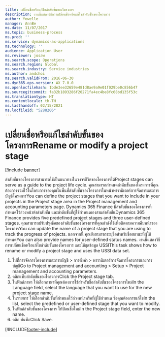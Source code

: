 ```yaml
---
title: เปลี่ยนชื่อหรือแก้ไขลำดับขั้นของโครงการ
description: งานนี้แสดงวิธีการเปลี่ยนชื่อหรือแก้ไขลำดับขั้นของโครงการ
author: Yowelle
manager: AnnBe
ms.date: 11/07/2017
ms.topic: business-process
ms.prod: ''
ms.service: dynamics-ax-applications
ms.technology: ''
audience: Application User
ms.reviewer: josaw
ms.search.scope: Operations
ms.search.region: Global
ms.search.industry: Service industries
ms.author: andchoi
ms.search.validFrom: 2016-06-30
ms.dyn365.ops.version: AX 7.0.0
ms.openlocfilehash: 1bde3ee32659e481d8ae9a9e01f029be0c856b47
ms.sourcegitcommit: fa32b1893286f20271fa4ec4be8fc68bd135f53c
ms.translationtype: HT
ms.contentlocale: th-TH
ms.lasthandoff: 02/15/2021
ms.locfileid: "5288206"
---
```

# <a name="rename-or-modify-a-project-stage"></a><span data-ttu-id="6c28d-103">เปลี่ยนชื่อหรือแก้ไขลำดับขั้นของโครงการ</span><span class="sxs-lookup"><span data-stu-id="6c28d-103">Rename or modify a project stage</span></span>

[!include [banner](../../includes/banner.md)]

<span data-ttu-id="6c28d-104">ลำดับขั้นของโครงการสามารถใช้เป็นแนวทางในวงจรชีวิตของโครงการได้</span><span class="sxs-lookup"><span data-stu-id="6c28d-104">Project stages can serve as a guide to the project life cycle.</span></span> <span data-ttu-id="6c28d-105">คุณสามารถกำหนดลำดับขั้นของโครงการที่คุณต้องการรวมไว้ในโครงการของคุณในพื้นที่ลำดับขั้นของโครงการในหน้าพารามิเตอร์การจัดการและการบัญชีโครงการ</span><span class="sxs-lookup"><span data-stu-id="6c28d-105">You can define the project stages that you want to include in your projects in the Project stage area in the Project management and accounting parameters page.</span></span> <span data-ttu-id="6c28d-106">Dynamics 365 Finance มีลำดับขั้นของโครงการที่กำหนดไว้ล่วงหน้าห้าลำดับขั้น และลำดับขั้นที่ผู้ใช้กำหนดเองสามลำดับขั้น</span><span class="sxs-lookup"><span data-stu-id="6c28d-106">Dynamics 365 Finance provides five predefined project stages and three user-defined stages.</span></span> <span data-ttu-id="6c28d-107">คุณสามารถปรับปรุงชื่อของลำดับขั้นของโครงการที่คุณกำลังใช้เพื่อติดตามความคืบหน้าของโครงการ</span><span class="sxs-lookup"><span data-stu-id="6c28d-107">You can update the name of a project stage that you are using to track the progress of projects.</span></span> <span data-ttu-id="6c28d-108">นอกจากนี้ คุณยังสามารถระบุชื่อสำหรับชื่อสถานะที่ผู้ใช้กำหนด</span><span class="sxs-lookup"><span data-stu-id="6c28d-108">You can also provide names for user-defined status names.</span></span> <span data-ttu-id="6c28d-109">งานนี้แสดงวิธีการเปลี่ยนชื่อหรือแก้ไขลำดับขั้นของโครงการ และใช้ชุดข้อมูล USSI</span><span class="sxs-lookup"><span data-stu-id="6c28d-109">This task shows how to rename or modify a project stage and uses the USSI data set.</span></span>

1. <span data-ttu-id="6c28d-110">ไปที่การจัดการโครงการและการบัญชี > การตั้งค่า > พารามิเตอร์การจัดการโครงการและการบัญชี</span><span class="sxs-lookup"><span data-stu-id="6c28d-110">Go to Project management and accounting > Setup > Project management and accounting parameters.</span></span>
2. <span data-ttu-id="6c28d-111">คลิกแท็บลำดับขั้นของโครงการ</span><span class="sxs-lookup"><span data-stu-id="6c28d-111">Click the Project stage tab.</span></span>
3. <span data-ttu-id="6c28d-112">ในฟิลด์ภาษา ให้เลือกภาษาที่คุณต้องการใช้สำหรับชื่อลำดับขั้นของโครงการใหม่</span><span class="sxs-lookup"><span data-stu-id="6c28d-112">In the Language field, select the language that you want to use for the new project stage name.</span></span>
4. <span data-ttu-id="6c28d-113">ในรายการ ให้เลือกลำดับขั้นที่กำหนดไว้ล่วงหน้าหรือที่ผู้ใช้กำหนด ซึ่งคุณต้องการแก้ไข</span><span class="sxs-lookup"><span data-stu-id="6c28d-113">In the list, select the predefined or user-defined stage that you want to modify.</span></span> 
5. <span data-ttu-id="6c28d-114">ในฟิลด์ลำดับขั้นของโครงการ ให้ป้อนชื่อใหม่</span><span class="sxs-lookup"><span data-stu-id="6c28d-114">In the Project stage field, enter the new name.</span></span>
6. <span data-ttu-id="6c28d-115">คลิก บันทึก</span><span class="sxs-lookup"><span data-stu-id="6c28d-115">Click Save.</span></span>


[!INCLUDE[footer-include](../../includes/footer-banner.md)]